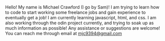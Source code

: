 Hello! My name is Michael Crawford (I go by Sam)!
I am trying to learn how to code to start working some freelance jobs and gain experience to eventually get a job!
I am currently learning javascript, html, and css.
I am also working through the odin project currently, and trying to soak up as much information as possible!
Any assistance or suggestions are welcome!
You can reach me through email at mjc9394@gmail.com

